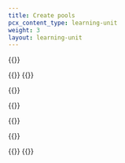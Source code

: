 ```yaml
---
title: Create pools
pcx_content_type: learning-unit
weight: 3
layout: learning-unit
---
```


{{<render file=_test-domain-setup.md productFolder="load-balancing">}}

{{<tabs labels="Dashboard | API">}}
{{<tab label="dashboard" no-code="true">}}

{{<render file=_pool-create.md productFolder="load-balancing">}}

{{</tab>}}

{{<tab label="api" no-code="true">}}

{{<render file=_pool-create-api.md productFolder="load-balancing">}}

{{</tab>}}
{{</tabs>}}